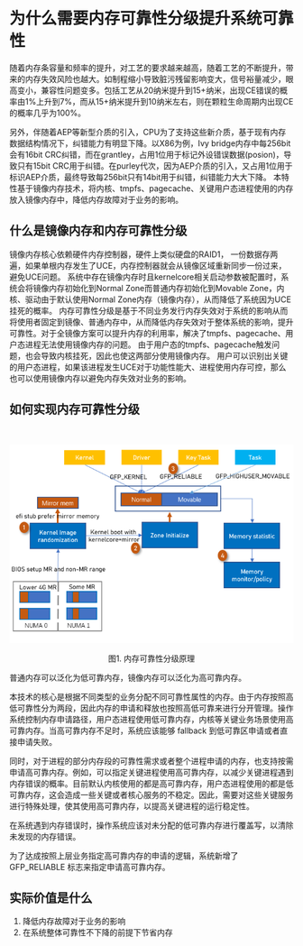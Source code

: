# 为什么需要内存可靠性分级提升系统可靠性

随着内存条容量和频率的提升，对工艺的要求越来越高，随着工艺的不断提升，带来的内存失效风险也越大。如制程缩小导致脏污残留影响变大，信号裕量减少，眼高变小，兼容性问题变多。包括工艺从20纳米提升到15+纳米，出现CE错误的概率由1%上升到7%，而从15+纳米提升到10纳米左右，则在颗粒生命周期内出现CE的概率几乎为100%。

另外，伴随着AEP等新型介质的引入，CPU为了支持这些新介质，基于现有内存数据结构情况下，纠错能力有明显下降。以X86为例，Ivy bridge内存中每256bit会有16bit CRC纠错，而在grantley，占用1位用于标记外设错误数据(posion)，导致只有15bit CRC用于纠错。在purley代次，因为AEP介质的引入，又占用1位用于标识AEP介质，最终导致每256bit只有14bit用于纠错，纠错能力大大下降。
本特性基于镜像内存技术，将内核、tmpfs、pagecache、关键用户态进程使用的内存放入镜像内存中，降低内存故障对于业务的影响。

## 什么是镜像内存和内存可靠性分级

镜像内存核心依赖硬件内存控制器，硬件上类似硬盘的RAID1， 一份数据存两遍，如果单根内存发生了UCE，内存控制器就会从镜像区域重新同步一份过来，避免UCE问题。
系统中存在镜像内存时且kernelcore相关启动参数被配置时，系统会将镜像内存初始化到Normal Zone而普通内存初始化到Movable Zone，内核、驱动由于默认使用Normal Zone内存（镜像内存），从而降低了系统因为UCE挂死的概率。
内存可靠性分级是基于不同业务发行内存失效对于系统的影响从而将使用者固定到镜像、普通内存中，从而降低内存失效对于整体系统的影响，提升可靠性。对于全镜像方案可以提升内存的利用率，解决了tmpfs、pagecache、用户态进程无法使用镜像内存的问题。
由于用户态的tmpfs、pagecache触发问题，也会导致内核挂死，因此也使这两部分使用镜像内存。
用户可以识别出关键的用户态进程，如果该进程发生UCE对于功能性能大、进程使用内存可控，那么也可以使用镜像内存以避免内存失效对业务的影响。

## 如何实现内存可靠性分级

‍

![image](./images/内存可靠性分级原理.png)

<p style="text-align: center">
图1. 内存可靠性分级原理
</p>

普通内存可以泛化为低可靠内存，镜像内存可以泛化为高可靠内存。

本技术的核心是根据不同类型的业务分配不同可靠性属性的内存。由于内存按照高低可靠性分为两段，因此内存的申请和释放也按照高低可靠来进行分开管理。操作系统控制内存申请路径，用户态进程使用低可靠内存，内核等关键业务场景使用高可靠内存。当高可靠内存不足时，系统应该能够 fallback 到低可靠区申请或者直接申请失败。

同时，对于进程的部分内存段的可靠性需求或者整个进程申请的内存，也支持按需申请高可靠内存。例如，可以指定关键进程使用高可靠内存，以减少关键进程遇到内存错误的概率。目前默认内核使用的都是高可靠内存，用户态进程使用的都是低可靠内存，这会造成一些关键或者核心服务的不稳定。因此，需要对这些关键服务进行特殊处理，使其使用高可靠内存，以提高关键进程的运行稳定性。

在系统遇到内存错误时，操作系统应该对未分配的低可靠内存进行覆盖写，以清除未发现的内存错误。

为了达成按照上层业务指定高可靠内存的申请的逻辑，系统新增了 GFP_RELIABLE 标志来指定申请高可靠内存。

## 实际价值是什么

1. 降低内存故障对于业务的影响
2. 在系统整体可靠性不下降的前提下节省内存

‍
